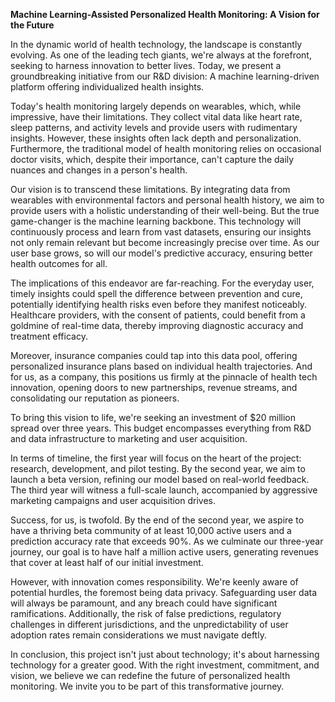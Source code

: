 **Machine Learning-Assisted Personalized Health Monitoring: A Vision for the Future**

In the dynamic world of health technology, the landscape is constantly evolving. As one of the leading tech giants, we're always at the forefront, seeking to harness innovation to better lives. Today, we present a groundbreaking initiative from our R&D division: A machine learning-driven platform offering individualized health insights.

Today's health monitoring largely depends on wearables, which, while impressive, have their limitations. They collect vital data like heart rate, sleep patterns, and activity levels and provide users with rudimentary insights. However, these insights often lack depth and personalization. Furthermore, the traditional model of health monitoring relies on occasional doctor visits, which, despite their importance, can't capture the daily nuances and changes in a person's health.

Our vision is to transcend these limitations. By integrating data from wearables with environmental factors and personal health history, we aim to provide users with a holistic understanding of their well-being. But the true game-changer is the machine learning backbone. This technology will continuously process and learn from vast datasets, ensuring our insights not only remain relevant but become increasingly precise over time. As our user base grows, so will our model's predictive accuracy, ensuring better health outcomes for all.

The implications of this endeavor are far-reaching. For the everyday user, timely insights could spell the difference between prevention and cure, potentially identifying health risks even before they manifest noticeably. Healthcare providers, with the consent of patients, could benefit from a goldmine of real-time data, thereby improving diagnostic accuracy and treatment efficacy.

Moreover, insurance companies could tap into this data pool, offering personalized insurance plans based on individual health trajectories. And for us, as a company, this positions us firmly at the pinnacle of health tech innovation, opening doors to new partnerships, revenue streams, and consolidating our reputation as pioneers.

To bring this vision to life, we're seeking an investment of $20 million spread over three years. This budget encompasses everything from R&D and data infrastructure to marketing and user acquisition.

In terms of timeline, the first year will focus on the heart of the project: research, development, and pilot testing. By the second year, we aim to launch a beta version, refining our model based on real-world feedback. The third year will witness a full-scale launch, accompanied by aggressive marketing campaigns and user acquisition drives.

Success, for us, is twofold. By the end of the second year, we aspire to have a thriving beta community of at least 10,000 active users and a prediction accuracy rate that exceeds 90%. As we culminate our three-year journey, our goal is to have half a million active users, generating revenues that cover at least half of our initial investment.

However, with innovation comes responsibility. We're keenly aware of potential hurdles, the foremost being data privacy. Safeguarding user data will always be paramount, and any breach could have significant ramifications. Additionally, the risk of false predictions, regulatory challenges in different jurisdictions, and the unpredictability of user adoption rates remain considerations we must navigate deftly.

In conclusion, this project isn't just about technology; it's about harnessing technology for a greater good. With the right investment, commitment, and vision, we believe we can redefine the future of personalized health monitoring. We invite you to be part of this transformative journey.